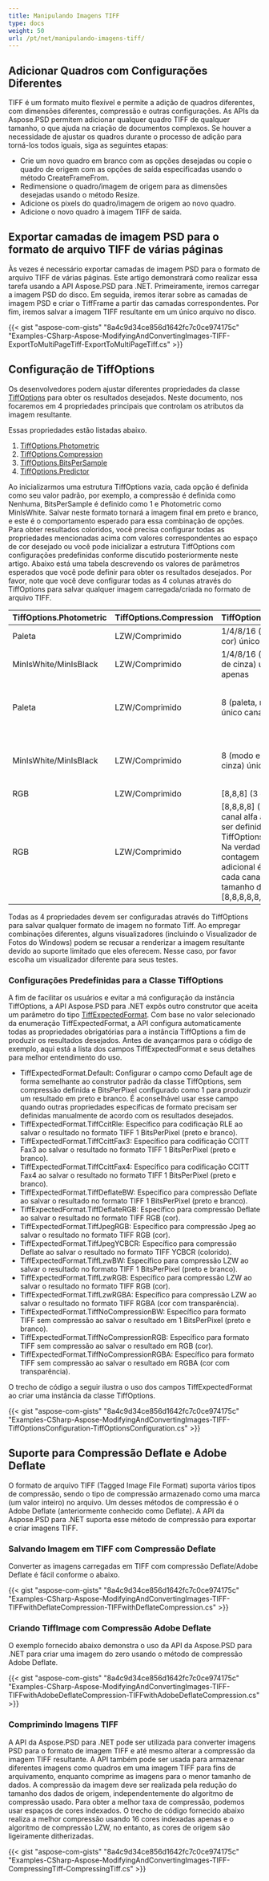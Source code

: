 ```yaml
---
title: Manipulando Imagens TIFF
type: docs
weight: 50
url: /pt/net/manipulando-imagens-tiff/
---
```


## **Adicionar Quadros com Configurações Diferentes**
TIFF é um formato muito flexível e permite a adição de quadros diferentes, com dimensões diferentes, compressão e outras configurações. As APIs da Aspose.PSD permitem adicionar qualquer quadro TIFF de qualquer tamanho, o que ajuda na criação de documentos complexos. Se houver a necessidade de ajustar os quadros durante o processo de adição para torná-los todos iguais, siga as seguintes etapas:

- Crie um novo quadro em branco com as opções desejadas ou copie o quadro de origem com as opções de saída especificadas usando o método CreateFrameFrom.
- Redimensione o quadro/imagem de origem para as dimensões desejadas usando o método Resize.
- Adicione os pixels do quadro/imagem de origem ao novo quadro.
- Adicione o novo quadro à imagem TIFF de saída.

## **Exportar camadas de imagem PSD para o formato de arquivo TIFF de várias páginas**
Às vezes é necessário exportar camadas de imagem PSD para o formato de arquivo TIFF de várias páginas. Este artigo demonstrará como realizar essa tarefa usando a API Aspose.PSD para .NET. Primeiramente, iremos carregar a imagem PSD do disco. Em seguida, iremos iterar sobre as camadas de imagem PSD e criar o TiffFrame a partir das camadas correspondentes. Por fim, iremos salvar a imagem TIFF resultante em um único arquivo no disco.



{{< gist "aspose-com-gists" "8a4c9d34ce856d1642fc7c0ce974175c" "Examples-CSharp-Aspose-ModifyingAndConvertingImages-TIFF-ExportToMultiPageTiff-ExportToMultiPageTiff.cs" >}}
## **Configuração de TiffOptions**

Os desenvolvedores podem ajustar diferentes propriedades da classe [TiffOptions](https://reference.aspose.com/psd/net/aspose.psd.imageoptions/tiffoptions) para obter os resultados desejados. Neste documento, nos focaremos em 4 propriedades principais que controlam os atributos da imagem resultante.

Essas propriedades estão listadas abaixo.

1. [TiffOptions.Photometric](https://reference.aspose.com/psd/net/aspose.psd.imageoptions/tiffoptions/properties/photometric)
1. [TiffOptions.Compression](https://reference.aspose.com/psd/net/aspose.psd.imageoptions/tiffoptions/properties/compression)
1. [TiffOptions.BitsPerSample](https://reference.aspose.com/psd/net/aspose.psd.imageoptions/tiffoptions/properties/bitspersample)
1. [TiffOptions.Predictor](https://reference.aspose.com/psd/net/aspose.psd.imageoptions/tiffoptions/properties/predictor)

Ao inicializarmos uma estrutura TiffOptions vazia, cada opção é definida como seu valor padrão, por exemplo, a compressão é definida como Nenhuma, BitsPerSample é definido como 1 e Photometric como MinIsWhite. Salvar neste formato tornará a imagem final em preto e branco, e este é o comportamento esperado para essa combinação de opções. Para obter resultados coloridos, você precisa configurar todas as propriedades mencionadas acima com valores correspondentes ao espaço de cor desejado ou você pode inicializar a estrutura TiffOptions com configurações predefinidas conforme discutido posteriormente neste artigo. Abaixo está uma tabela descrevendo os valores de parâmetros esperados que você pode definir para obter os resultados desejados. Por favor, note que você deve configurar todas as 4 colunas através do TiffOptions para salvar qualquer imagem carregada/criada no formato de arquivo TIFF.

|**TiffOptions.Photometric**|**TiffOptions.Compression**|**TiffOptions.BitsPerSample**|**TiffOptions.Predictor**|
| :- | :- | :- | :- |
|Paleta|LZW/Comprimido|1/4/8/16 (paleta, modo de cor) único canal apenas|Nenhum|
|MinIsWhite/MinIsBlack|LZW/Comprimido|1/4/8/16 (modo em escala de cinza) único canal apenas|Nenhum|
|Paleta|LZW/Comprimido|8 (paleta, modo de cor) único canal apenas|Horizontal (maior compressão alcançada para LZW pelos mesmos padrões)|
|MinIsWhite/MinIsBlack|LZW/Comprimido|8 (modo em escala de cinza) único canal apenas|Horizontal (maior compressão alcançada para LZW pelos mesmos padrões)|
|RGB|LZW/Comprimido|[8,8,8] (3 canais RGB)|Nenhum/Horizontal|
|RGB|LZW/Comprimido|[8,8,8,8] (3 canais RGB e canal alfa adicional pode ser definido através de TiffOptions.AlphaStorage) Na verdade, qualquer contagem de canais adicional é suportada, mas cada canal deve ter tamanho de 8 bits como [8,8,8,8,8,8]|Nenhum/Horizontal|
Todas as 4 propriedades devem ser configuradas através do TiffOptions para salvar qualquer formato de imagem no formato Tiff. Ao empregar combinações diferentes, alguns visualizadores (incluindo o Visualizador de Fotos do Windows) podem se recusar a renderizar a imagem resultante devido ao suporte limitado que eles oferecem. Nesse caso, por favor escolha um visualizador diferente para seus testes.
### **Configurações Predefinidas para a Classe TiffOptions**
A fim de facilitar os usuários e evitar a má configuração da instância TiffOptions, a API Aspose.PSD para .NET expôs outro construtor que aceita um parâmetro do tipo [TiffExpectedFormat](https://reference.aspose.com/psd/net/aspose.psd.fileformats.tiff.enums/tiffexpectedformat). Com base no valor selecionado da enumeração TiffExpectedFormat, a API configura automaticamente todas as propriedades obrigatórias para a instância TiffOptions a fim de produzir os resultados desejados. Antes de avançarmos para o código de exemplo, aqui está a lista dos campos TiffExpectedFormat e seus detalhes para melhor entendimento do uso.



- TiffExpectedFormat.Default: Configurar o campo como Default age de forma semelhante ao construtor padrão da classe TiffOptions, sem compressão definida e BitsPerPixel configurado como 1 para produzir um resultado em preto e branco. É aconselhável usar esse campo quando outras propriedades específicas de formato precisam ser definidas manualmente de acordo com os resultados desejados.
- TiffExpectedFormat.TiffCcitRle: Específico para codificação RLE ao salvar o resultado no formato TIFF 1 BitsPerPixel (preto e branco).
- TiffExpectedFormat.TiffCcittFax3: Específico para codificação CCITT Fax3 ao salvar o resultado no formato TIFF 1 BitsPerPixel (preto e branco).
- TiffExpectedFormat.TiffCcittFax4: Específico para codificação CCITT Fax4 ao salvar o resultado no formato TIFF 1 BitsPerPixel (preto e branco).
- TiffExpectedFormat.TiffDeflateBW: Específico para compressão Deflate ao salvar o resultado no formato TIFF 1 BitsPerPixel (preto e branco).
- TiffExpectedFormat.TiffDeflateRGB: Específico para compressão Deflate ao salvar o resultado no formato TIFF RGB (cor).
- TiffExpectedFormat.TiffJpegRGB: Específico para compressão Jpeg ao salvar o resultado no formato TIFF RGB (cor).
- TiffExpectedFormat.TiffJpegYCBCR: Específico para compressão Deflate ao salvar o resultado no formato TIFF YCBCR (colorido).
- TiffExpectedFormat.TiffLzwBW: Específico para compressão LZW ao salvar o resultado no formato TIFF 1 BitsPerPixel (preto e branco).
- TiffExpectedFormat.TiffLzwRGB: Específico para compressão LZW ao salvar o resultado no formato TIFF RGB (cor).
- TiffExpectedFormat.TiffLzwRGBA: Específico para compressão LZW ao salvar o resultado no formato TIFF RGBA (cor com transparência).
- TiffExpectedFormat.TiffNoCompressionBW: Específico para formato TIFF sem compressão ao salvar o resultado em 1 BitsPerPixel (preto e branco).
- TiffExpectedFormat.TiffNoCompressionRGB: Específico para formato TIFF sem compressão ao salvar o resultado em RGB (cor).
- TiffExpectedFormat.TiffNoCompressionRGBA: Específico para formato TIFF sem compressão ao salvar o resultado em RGBA (cor com transparência).



O trecho de código a seguir ilustra o uso dos campos TiffExpectedFormat ao criar uma instância da classe TiffOptions.



{{< gist "aspose-com-gists" "8a4c9d34ce856d1642fc7c0ce974175c" "Examples-CSharp-Aspose-ModifyingAndConvertingImages-TIFF-TiffOptionsConfiguration-TiffOptionsConfiguration.cs" >}}
## **Suporte para Compressão Deflate e Adobe Deflate**
O formato de arquivo TIFF (Tagged Image File Format) suporta vários tipos de compressão, sendo o tipo de compressão armazenado como uma marca (um valor inteiro) no arquivo. Um desses métodos de compressão é o Adobe Deflate (anteriormente conhecido como Deflate). A API da Aspose.PSD para .NET suporta esse método de compressão para exportar e criar imagens TIFF.
### **Salvando Imagem em TIFF com Compressão Deflate**
Converter as imagens carregadas em TIFF com compressão Deflate/Adobe Deflate é fácil conforme o abaixo.



{{< gist "aspose-com-gists" "8a4c9d34ce856d1642fc7c0ce974175c" "Examples-CSharp-Aspose-ModifyingAndConvertingImages-TIFF-TIFFwithDeflateCompression-TIFFwithDeflateCompression.cs" >}}
### **Criando TiffImage com Compressão Adobe Deflate**
O exemplo fornecido abaixo demonstra o uso da API da Aspose.PSD para .NET para criar uma imagem do zero usando o método de compressão Adobe Deflate.



{{< gist "aspose-com-gists" "8a4c9d34ce856d1642fc7c0ce974175c" "Examples-CSharp-Aspose-ModifyingAndConvertingImages-TIFF-TIFFwithAdobeDeflateCompression-TIFFwithAdobeDeflateCompression.cs" >}}
### **Comprimindo Imagens TIFF**
A API da Aspose.PSD para .NET pode ser utilizada para converter imagens PSD para o formato de imagem TIFF e até mesmo alterar a compressão da imagem TIFF resultante. A API também pode ser usada para armazenar diferentes imagens como quadros em uma imagem TIFF para fins de arquivamento, enquanto comprime as imagens para o menor tamanho de dados. A compressão da imagem deve ser realizada pela redução do tamanho dos dados de origem, independentemente do algoritmo de compressão usado. Para obter a melhor taxa de compressão, podemos usar espaços de cores indexados. O trecho de código fornecido abaixo realiza a melhor compressão usando 16 cores indexadas apenas e o algoritmo de compressão LZW, no entanto, as cores de origem são ligeiramente ditherizadas.



{{< gist "aspose-com-gists" "8a4c9d34ce856d1642fc7c0ce974175c" "Examples-CSharp-Aspose-ModifyingAndConvertingImages-TIFF-CompressingTiff-CompressingTiff.cs" >}}

